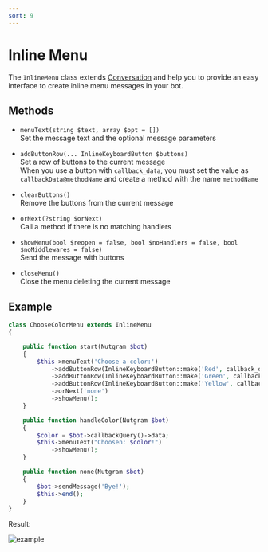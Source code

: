 ```yaml
---
sort: 9
---
```


# Inline Menu

The `InlineMenu` class extends [Conversation](conversations.md) and help you to provide an easy interface to
create inline menu messages in your bot.

## Methods

- `menuText(string $text, array $opt = [])`<br/>
  Set the message text and the optional message parameters

- `addButtonRow(... InlineKeyboardButton $buttons)`<br/>
  Set a row of buttons to the current message<br/>
  When you use a button with `callback_data`, you must set
  the value as `callbackData@methodName` and create a method with the name `methodName`

- `clearButtons()`<br/>
  Remove the buttons from the current message

- `orNext(?string $orNext)`<br/>
  Call a method if there is no matching handlers

- `showMenu(bool $reopen = false, bool $noHandlers = false, bool $noMiddlewares = false)`<br/>
  Send the message with buttons

- `closeMenu()`<br/>
  Close the menu deleting the current message

## Example

```php
class ChooseColorMenu extends InlineMenu
{

    public function start(Nutgram $bot)
    {
        $this->menuText('Choose a color:')
            ->addButtonRow(InlineKeyboardButton::make('Red', callback_data: 'red@handleColor'))
            ->addButtonRow(InlineKeyboardButton::make('Green', callback_data: 'green@handleColor'))
            ->addButtonRow(InlineKeyboardButton::make('Yellow', callback_data: 'yellow@handleColor'))
            ->orNext('none')
            ->showMenu();
    }

    public function handleColor(Nutgram $bot)
    {
        $color = $bot->callbackQuery()->data;
        $this->menuText("Choosen: $color!")
            ->showMenu();
    }

    public function none(Nutgram $bot)
    {
        $bot->sendMessage('Bye!');
        $this->end();
    }
}
```

Result:

![example](https://i.imgur.com/IQ63ruH.gif)
